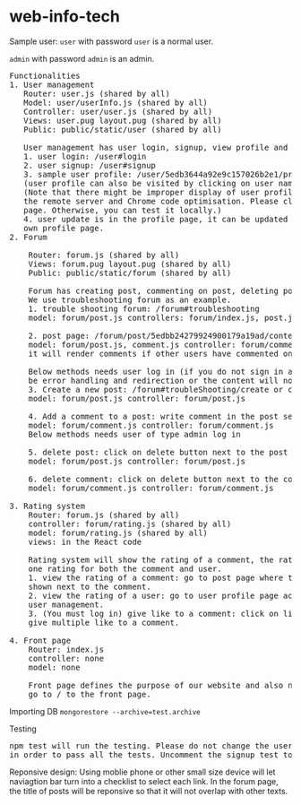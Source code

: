# web-info-tech
Sample user:
`user` with password `user` is a normal user.

`admin` with password `admin` is an admin.
<pre>
Functionalities
1. User management
   Router: user.js (shared by all)
   Model: user/userInfo.js (shared by all)
   Controller: user/user.js (shared by all)
   Views: user.pug layout.pug (shared by all)
   Public: public/static/user (shared by all)
    
   User management has user login, signup, view profile and update profile functionalities.
   1. user login: /user#login
   2. user signup: /user#signup
   3. sample user profile: /user/5edb3644a92e9c157026b2e1/profile
   (user profile can also be visited by clicking on user name in the post)
   (Note that there might be improper display of user profile and update. This is due to the delay of
   the remote server and Chrome code optimisation. Please clear the browser cache and refresh the
   page. Otherwise, you can test it locally.)
   4. user update is in the profile page, it can be updated when user has logged in and go to user's
   own profile page.
2. Forum 

    Router: forum.js (shared by all)
    Views: forum.pug layout.pug (shared by all)
    Public: public/static/forum (shared by all)

    Forum has creating post, commenting on post, deleting post, deleting comment functionality.
    We use troubleshooting forum as an example.
    1. trouble shooting forum: /forum#troubleshooting
    model: forum/post.js controllers: forum/index.js, post.js
    
    2. post page: /forum/post/5edbb24279924900179a19ad/content 
    model: forum/post.js, comment.js controller: forum/comment.js, post.js
    it will render comments if other users have commented on the post.
    
    Below methods needs user log in (if you do not sign in and visit the url, there will either
    be error handling and redirection or the content will not be shown)
    3. Create a new post: /forum#troubleShooting/create or click on New Post button in the forum
    model: forum/post.js controller: forum/post.js
    
    4. Add a comment to a post: write comment in the post section and click on submit
    model: forum/comment.js controller: forum/comment.js
    Below methods needs user of type admin log in
    
    5. delete post: click on delete button next to the post title in the forum page
    model: forum/post.js controller: forum/post.js
    
    6. delete comment: click on delete button next to the comment content in the post page
    model: forum/comment.js controller: forum/comment.js
    
3. Rating system
    Router: forum.js (shared by all)
    controller: forum/rating.js (shared by all)
    model: forum/rating.js (shared by all)
    views: in the React code
    
    Rating system will show the rating of a comment, the rating of user and give "like" to add
    one rating for both the comment and user.
    1. view the rating of a comment: go to post page where there are some comments. Rating is
    shown next to the comment.
    2. view the rating of a user: go to user profile page according to the step 3 in
    user management.
    3. (You must log in) give like to a comment: click on like to a comment. You cannot
    give multiple like to a comment.

4. Front page
    Router: index.js
    controller: none
    model: none
    
    Front page defines the purpose of our website and also navigate to the subforums.
    go to / to the front page.
</pre>

Importing DB
`mongorestore --archive=test.archive`

Testing
<pre>
npm test will run the testing. Please do not change the user's description with the user name "user"
in order to pass all the tests. Uncomment the signup test to run it. Signup test can only run once.
</pre>
Reponsive design: Using moblie phone or other small size device will let naviagtion bar turn into a checklist to select each link. In the forum page, the title of posts will be reponsive so that it will not overlap with other texts.

